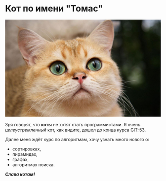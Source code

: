 # Кот по имени "Томас"

![img.png](img.png)

Зря говорят, что **коты** не хотят стать программистами. Я очень *целеустремленный* кот, как видите, дошел до конца курса [GIT-53](https://netology.ru/profile/program/git-53/).

Далее меня ждёт курс по алгоритмам, хочу узнать много нового о:
* сортировках,
* пирамидах,
* графах,
* алгоритмах поиска.

***Слава котам!***